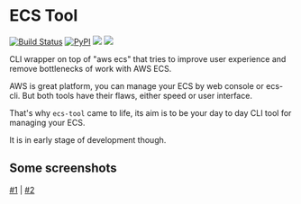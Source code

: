 # ECS Tool
[![Build Status](https://travis-ci.org/whisller/ecs-tool.svg?branch=master)](https://travis-ci.org/whisller/ecs-tool) [![PyPI](https://img.shields.io/pypi/v/ecs-tool.svg)](https://pypi.org/project/ecs-tool/) ![](https://img.shields.io/pypi/pyversions/ecs-tool.svg) ![](https://img.shields.io/pypi/l/ecs-tool.svg)

CLI wrapper on top of "aws ecs" that tries to improve user experience and remove bottlenecks of work with AWS ECS.

AWS is great platform, you can manage your ECS by web console or ecs-cli. 
But both tools have their flaws, either speed or user interface.

That's why `ecs-tool` came to life, its aim is to be your day to day CLI tool for managing your ECS. 

It is in early stage of development though.

## Some screenshots
[#1](screenshots/ecs-services.png) | [#2](screenshots/ecs-tasks.png)
